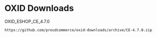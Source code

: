 OXID Downloads
==============

OXID_ESHOP_CE_4.7.0

	https://github.com/proudcommerce/oxid-downloads/archive/CE-4.7.0.zip
